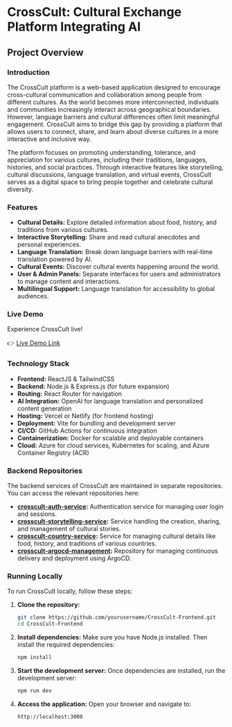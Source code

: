# CrossCult: Cultural Exchange Platform Integrating AI


## Project Overview

### Introduction
The CrossCult platform is a web-based application designed to encourage cross-cultural communication and collaboration among people from different cultures. As the world becomes more interconnected, individuals and communities increasingly interact across geographical boundaries. However, language barriers and cultural differences often limit meaningful engagement. CrossCult aims to bridge this gap by providing a platform that allows users to connect, share, and learn about diverse cultures in a more interactive and inclusive way.

The platform focuses on promoting understanding, tolerance, and appreciation for various cultures, including their traditions, languages, histories, and social practices. Through interactive features like storytelling, cultural discussions, language translation, and virtual events, CrossCult serves as a digital space to bring people together and celebrate cultural diversity.

### Features
- **Cultural Details:** Explore detailed information about food, history, and traditions from various cultures.
- **Interactive Storytelling:** Share and read cultural anecdotes and personal experiences.
- **Language Translation:** Break down language barriers with real-time translation powered by AI.
- **Cultural Events:** Discover cultural events happening around the world.
- **User & Admin Panels:** Separate interfaces for users and administrators to manage content and interactions.
- **Multilingual Support:** Language translation for accessibility to global audiences.

### Live Demo
Experience CrossCult live!

👉 [Live Demo Link](#)

### Technology Stack
- **Frontend:** ReactJS & TailwindCSS
- **Backend:** Node.js & Express.js (for future expansion)
- **Routing:** React Router for navigation
- **AI Integration:** OpenAI for language translation and personalized content generation
- **Hosting:** Vercel or Netlify (for frontend hosting)
- **Deployment:** Vite for bundling and development server
- **CI/CD:** GitHub Actions for continuous integration
- **Containerization:** Docker for scalable and deployable containers
- **Cloud:** Azure for cloud services, Kubernetes for scaling, and Azure Container Registry (ACR)

### Backend Repositories
The backend services of CrossCult are maintained in separate repositories. You can access the relevant repositories here:
- **[crosscult-auth-service](https://github.com/abhixsh/crosscult-auth-service):** Authentication service for managing user login and sessions.
- **[crosscult-storytelling-service](https://github.com/abhixsh/crosscult-storytelling-service):** Service handling the creation, sharing, and management of cultural stories.
- **[crosscult-country-service](https://github.com/abhixsh/crosscult-country-service):** Service for managing cultural details like food, history, and traditions of various countries.
- **[crosscult-argocd-management](https://github.com/abhixsh/crosscult-argocd-management):** Repository for managing continuous delivery and deployment using ArgoCD.

<!-- ### Screenshots
Here are some screenshots of CrossCult in action: -->


### Running Locally
To run CrossCult locally, follow these steps:

1. **Clone the repository:**
    ```bash
    git clone https://github.com/yourusername/CrossCult-Frontend.git
    cd CrossCult-Frontend
    ```
2. **Install dependencies:**
    Make sure you have Node.js installed. Then install the required dependencies:
    ```bash
    npm install
    ```
3. **Start the development server:**
    Once dependencies are installed, run the development server:
    ```bash
    npm run dev
    ```
4. **Access the application:**
    Open your browser and navigate to:
    ```arduino
    http://localhost:3000
    ```

